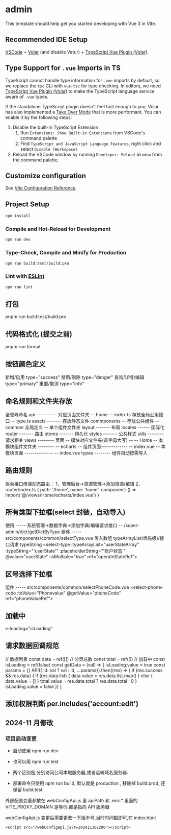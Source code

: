 # admin

This template should help get you started developing with Vue 3 in Vite.

## Recommended IDE Setup

[VSCode](https://code.visualstudio.com/) + [Volar](https://marketplace.visualstudio.com/items?itemName=Vue.volar) (and disable Vetur) + [TypeScript Vue Plugin (Volar)](https://marketplace.visualstudio.com/items?itemName=Vue.vscode-typescript-vue-plugin).

## Type Support for `.vue` Imports in TS

TypeScript cannot handle type information for `.vue` imports by default, so we replace the `tsc` CLI with `vue-tsc` for type checking. In editors, we need [TypeScript Vue Plugin (Volar)](https://marketplace.visualstudio.com/items?itemName=Vue.vscode-typescript-vue-plugin) to make the TypeScript language service aware of `.vue` types.

If the standalone TypeScript plugin doesn't feel fast enough to you, Volar has also implemented a [Take Over Mode](https://github.com/johnsoncodehk/volar/discussions/471#discussioncomment-1361669) that is more performant. You can enable it by the following steps:

1. Disable the built-in TypeScript Extension
   1. Run `Extensions: Show Built-in Extensions` from VSCode's command palette
   2. Find `TypeScript and JavaScript Language Features`, right click and select `Disable (Workspace)`
2. Reload the VSCode window by running `Developer: Reload Window` from the command palette.

## Customize configuration

See [Vite Configuration Reference](https://vitejs.dev/config/).

## Project Setup

```sh
npm install
```

### Compile and Hot-Reload for Development

```sh
npm run dev
```

### Type-Check, Compile and Minify for Production

```sh
npm run build:test/build:pro
```

### Lint with [ESLint](https://eslint.org/)

```sh
npm run lint
```

## 打包

pnpm run build:test/build:pro

## 代码格式化 (提交之前)

pnpm run format

## 按钮颜色定义

新增/启用 type="success" 禁用/删除 type="danger" 查询/详情/编辑 type="primary" 重置/取消 type="info"

## 命名规则和文件夹存放

全驼峰命名 api ---------- 对应页面文件夹 -- home -- index.ts 存放全局公用接口 -- type.ts assets ------- 存放静态文件 commponents -- 存放公共组件 -- common 全局定义 -- 单个组件文件夹 layout ------- 布局 locales ------ 国际化 router ------- 路由 stores ------- 持久化 styles ------- 公共样式 utils -------- 请求相关 views -------- 页面 -- 模块对应文件夹(首字母大写) -- -- Home -- 本模块组件文件夹 -------- -- echarts -- 组件页面------------- -- index.vue -- 本模块页面 -------------- -- index.vue types -------- 组件自动按需导入

## 路由规则

后台接口传递动态路由： 1、管理后台->资源管理->添加资源/编辑 2、router/index.ts { path: '/home', name: 'home', component: () => import('@/views/Home/echarts/index.vue') }

## 所有类型下拉框(select 封装，自动导入)

使用 ----- 系统管理->数据字典->添加字典/编辑请求接口 -- /super-admin/dict/getDictByType 组件 ----- src/components/common/selectType.vue 传入数组 typeArrayList(优先级)/接口请求 typeString <select-type :typeArrayList="userStateArray" :typeString="'userState'" :placeholderString="'账户状态'" @value="userState" :isMultiple="true" ref="operateStateRef"></select-type>

## 区号选择下拉框

组件 ----- src/components/common/selectPhoneCode.vue <select-phone-code :toValue="Phonevalue" @getValue="phoneCode" ref="phoneValueRef"></select-phone-code>

## 加载中

v-loading="isLoading"

## 请求数据回调规范

// 数据列表 const data = ref([]) // 分页总数 const total = ref(0) // 加载中 const isLoading = ref(false) const getData = (val) => { isLoading.value = true const params = {} API({ id: val ? val : id, ...params}).then((res) => { if (res.success && res.data) { if (res.data.list) { data.value = res.data.list.map() } else { data.value = [] } total.value = res.data.total ? res.data.total : 0 } isLoading.value = false }) }

## 添加权限判断 per.includes('account:edit')

## 2024-11 月修改

### 项目启动变更

- 启动使用 npm run dev
- 也可以用 npm run test

- 两个区别是,分别访问公司本地服务器,或者远端域名服务器.

- 部署命令只使用 npm run build, 默认就是 production , 移除掉 build:prod, 还保留 build:test

外部配置变量都放在 webConfigApi.js 里 apiPath 和 .env.\* 里面的 VITE_PROXY_DOMAIN 是等价,都是指向 API 服务器

webConfigApi.js 变更后需要更改一下版本号,当时时间戳即可,在 index.html

```
<script src="/webConfigApi.js?t=202411302200"></script>
```
